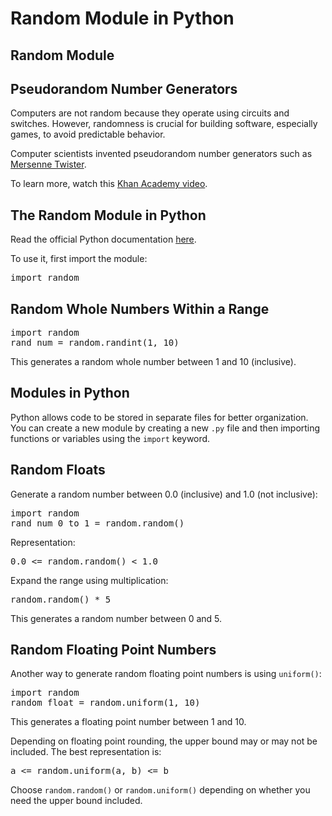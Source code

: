 <h1>Random Module in Python</h1>

<h2>Random Module</h2>

<h2>Pseudorandom Number Generators</h2>
<p>Computers are not random because they operate using circuits and switches. However, randomness is crucial for building software, especially games, to avoid predictable behavior.</p>
<p>Computer scientists invented pseudorandom number generators such as <a href="https://en.wikipedia.org/wiki/Mersenne_Twister">Mersenne Twister</a>.</p>
<p>To learn more, watch this <a href="https://www.youtube.com/watch?v=GtOt7EBNEwQ&ab_channel=KhanAcademyLabs">Khan Academy video</a>.</p>

<h2>The Random Module in Python</h2>
<p>Read the official Python documentation <a href="https://docs.python.org/3/library/random.html">here</a>.</p>
<p>To use it, first import the module:</p>
<pre>
import random
</pre>

<h2>Random Whole Numbers Within a Range</h2>
<pre>
import random
rand_num = random.randint(1, 10)
</pre>
<p>This generates a random whole number between 1 and 10 (inclusive).</p>

<h2>Modules in Python</h2>
<p>Python allows code to be stored in separate files for better organization. You can create a new module by creating a new <code>.py</code> file and then importing functions or variables using the <code>import</code> keyword.</p>

<h2>Random Floats</h2>
<p>Generate a random number between 0.0 (inclusive) and 1.0 (not inclusive):</p>
<pre>
import random
rand_num_0_to_1 = random.random()
</pre>
<p>Representation:</p>
<pre>
0.0 <= random.random() < 1.0
</pre>
<p>Expand the range using multiplication:</p>
<pre>
random.random() * 5
</pre>
<p>This generates a random number between 0 and 5.</p>

<h2>Random Floating Point Numbers</h2>
<p>Another way to generate random floating point numbers is using <code>uniform()</code>:</p>
<pre>
import random
random_float = random.uniform(1, 10)
</pre>
<p>This generates a floating point number between 1 and 10.</p>
<p>Depending on floating point rounding, the upper bound may or may not be included. The best representation is:</p>
<pre>
a <= random.uniform(a, b) <= b
</pre>
<p>Choose <code>random.random()</code> or <code>random.uniform()</code> depending on whether you need the upper bound included.</p>
